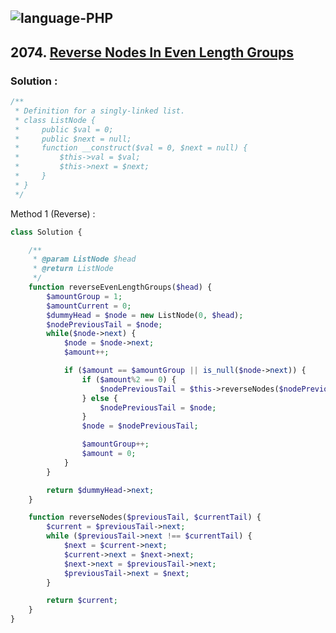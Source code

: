 ![language-PHP](https://img.shields.io/badge/%20-PHP-acb1f9?style=for-the-badge&logo=PHP)
---

## 2074. [Reverse Nodes In Even Length Groups](https://leetcode.com/problems/reverse-nodes-in-even-length-groups)

### Solution :

```php
/**
 * Definition for a singly-linked list.
 * class ListNode {
 *     public $val = 0;
 *     public $next = null;
 *     function __construct($val = 0, $next = null) {
 *         $this->val = $val;
 *         $this->next = $next;
 *     }
 * }
 */
```

Method 1 (Reverse) :
```php
class Solution {

    /**
     * @param ListNode $head
     * @return ListNode
     */
    function reverseEvenLengthGroups($head) {
        $amountGroup = 1;
        $amountCurrent = 0;
        $dummyHead = $node = new ListNode(0, $head);
        $nodePreviousTail = $node;
        while($node->next) {
            $node = $node->next;
            $amount++;

            if ($amount == $amountGroup || is_null($node->next)) {
                if ($amount%2 == 0) {
                    $nodePreviousTail = $this->reverseNodes($nodePreviousTail, $node);
                } else {
                    $nodePreviousTail = $node;
                }
                $node = $nodePreviousTail;

                $amountGroup++;
                $amount = 0;
            }
        }

        return $dummyHead->next;
    }

    function reverseNodes($previousTail, $currentTail) {
        $current = $previousTail->next;
        while ($previousTail->next !== $currentTail) {
            $next = $current->next;
            $current->next = $next->next;
            $next->next = $previousTail->next;
            $previousTail->next = $next;
        }

        return $current;
    }
}
```

